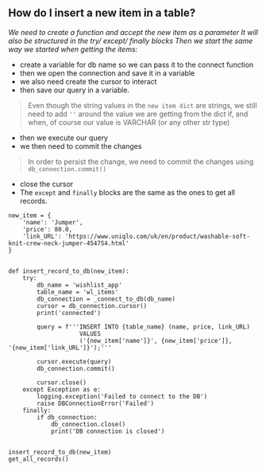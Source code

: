 ## How do I insert a new item in a table?

*We need to create a function and accept the new item as a parameter*
*It will also be structured in the try/ except/ finally blocks*
*Then we start the same way we started when getting the items:*

- create a variable for db name so we can pass it to the connect function
- then we open the connection and save it in a variable
- we also need create the cursor to interact
- then save our query in a variable. 

> Even though the string values in the `new item dict` are strings,
> we still need to add `''` around the value we are getting from the dict
> if, and when, of course our value is VARCHAR (or any other str type)
> 
- then we execute our query
- we then need to commit the changes

> In order to persist the change, we need to commit the changes
> using `db_connection.commit()`
- close the cursor
- The `except` and `finally` blocks are the same as the ones to get
all records.

```buildoutcfg
new_item = {
    'name': 'Jumper',
    'price': 80.0,
    'link_URL': 'https://www.uniqlo.com/uk/en/product/washable-soft-knit-crew-neck-jumper-454754.html'
}


def insert_record_to_db(new_item):
    try:
        db_name = 'wishlist_app'
        table_name = 'wl_items'
        db_connection = _connect_to_db(db_name)
        cursor = db_connection.cursor()
        print('connected')

        query = f'''INSERT INTO {table_name} (name, price, link_URL)
                    VALUES
                    ('{new_item['name']}', {new_item['price']}, '{new_item['link_URL']}');'''

        cursor.execute(query)
        db_connection.commit()

        cursor.close()
    except Exception as e:
        logging.exception('Failed to connect to the DB')
        raise DBConnectionError('Failed')
    finally:
        if db_connection:
            db_connection.close()
            print('DB connection is closed')


insert_record_to_db(new_item)
get_all_records()
```